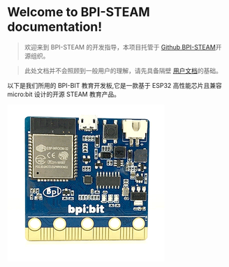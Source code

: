 # Welcome to BPI-STEAM documentation!

>欢迎来到 BPI-STEAM 的开发指导，本项目托管于 [Github BPI-STEAM](https://github.com/BPI-STEAM)开源组织。

>此处文档并不会照顾到一般用户的理解，请先具备隔壁 [用户文档](https://bpi-steam-docs.readthedocs.io)的基础。
    
以下是我们所用的 BPI-BIT 教育开发板,它是一款基于 ESP32 高性能芯片且兼容 micro:bit 设计的开源 STEAM 教育产品。

![](assets/_static/facade.gif)
